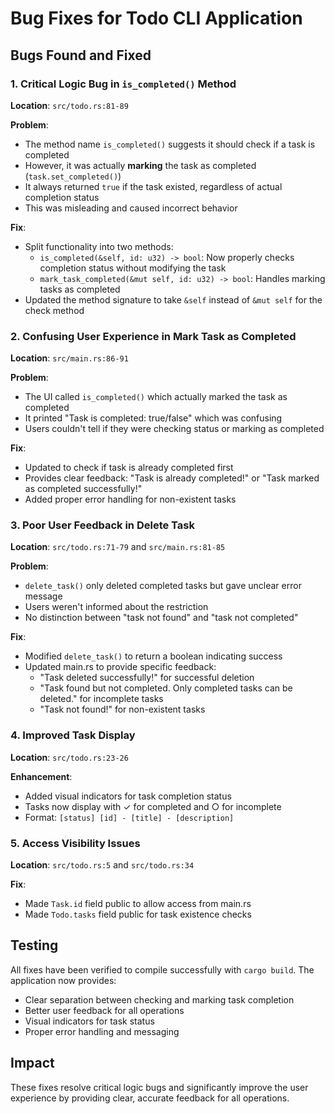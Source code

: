 # Bug Fixes for Todo CLI Application

## Bugs Found and Fixed

### 1. **Critical Logic Bug in `is_completed()` Method**
**Location**: `src/todo.rs:81-89`

**Problem**: 
- The method name `is_completed()` suggests it should check if a task is completed
- However, it was actually **marking** the task as completed (`task.set_completed()`)
- It always returned `true` if the task existed, regardless of actual completion status
- This was misleading and caused incorrect behavior

**Fix**:
- Split functionality into two methods:
  - `is_completed(&self, id: u32) -> bool`: Now properly checks completion status without modifying the task
  - `mark_task_completed(&mut self, id: u32) -> bool`: Handles marking tasks as completed
- Updated the method signature to take `&self` instead of `&mut self` for the check method

### 2. **Confusing User Experience in Mark Task as Completed**
**Location**: `src/main.rs:86-91`

**Problem**:
- The UI called `is_completed()` which actually marked the task as completed
- It printed "Task is completed: true/false" which was confusing
- Users couldn't tell if they were checking status or marking as completed

**Fix**:
- Updated to check if task is already completed first
- Provides clear feedback: "Task is already completed!" or "Task marked as completed successfully!"
- Added proper error handling for non-existent tasks

### 3. **Poor User Feedback in Delete Task**
**Location**: `src/todo.rs:71-79` and `src/main.rs:81-85`

**Problem**:
- `delete_task()` only deleted completed tasks but gave unclear error message
- Users weren't informed about the restriction
- No distinction between "task not found" and "task not completed"

**Fix**:
- Modified `delete_task()` to return a boolean indicating success
- Updated main.rs to provide specific feedback:
  - "Task deleted successfully!" for successful deletion
  - "Task found but not completed. Only completed tasks can be deleted." for incomplete tasks
  - "Task not found!" for non-existent tasks

### 4. **Improved Task Display**
**Location**: `src/todo.rs:23-26`

**Enhancement**:
- Added visual indicators for task completion status
- Tasks now display with ✓ for completed and ○ for incomplete
- Format: `[status] [id] - [title] - [description]`

### 5. **Access Visibility Issues**
**Location**: `src/todo.rs:5` and `src/todo.rs:34`

**Fix**:
- Made `Task.id` field public to allow access from main.rs
- Made `Todo.tasks` field public for task existence checks

## Testing
All fixes have been verified to compile successfully with `cargo build`. The application now provides:
- Clear separation between checking and marking task completion
- Better user feedback for all operations
- Visual indicators for task status
- Proper error handling and messaging

## Impact
These fixes resolve critical logic bugs and significantly improve the user experience by providing clear, accurate feedback for all operations.